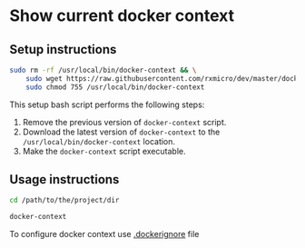 # Show current docker context

## Setup instructions

```bash
sudo rm -rf /usr/local/bin/docker-context && \
    sudo wget https://raw.githubusercontent.com/rxmicro/dev/master/docker/docker-context/setup.sh -O /usr/local/bin/docker-context && \
    sudo chmod 755 /usr/local/bin/docker-context
```

This setup bash script performs the following steps:

1. Remove the previous version of `docker-context` script.
2. Download the latest version of `docker-context` to the `/usr/local/bin/docker-context` location.
3. Make the `docker-context` script executable.

## Usage instructions

```bash
cd /path/to/the/project/dir

docker-context
```

To configure docker context use [.dockerignore](https://docs.docker.com/engine/reference/builder/#dockerignore-file) file
